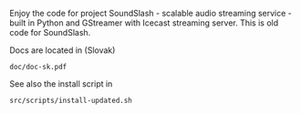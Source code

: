 Enjoy the code for project SoundSlash - scalable audio streaming service - built in Python and GStreamer with Icecast streaming server. This is old code for SoundSlash.

Docs are located in (Slovak)

    doc/doc-sk.pdf

See also the install script in

    src/scripts/install-updated.sh
